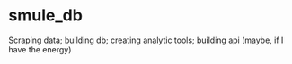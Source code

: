 # smule_db
Scraping data; building db; creating analytic tools; building api (maybe, if I have the energy)